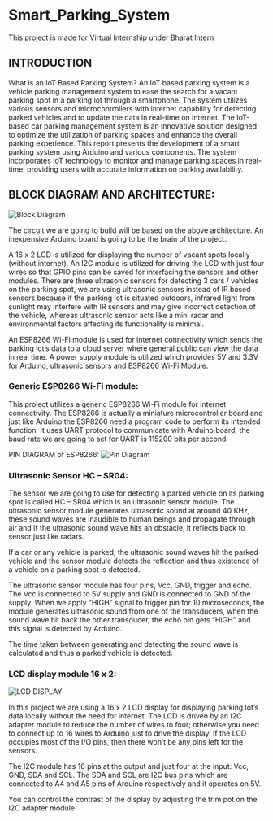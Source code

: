 # Smart_Parking_System
This project is made for Virtual Internship under Bharat Intern

## INTRODUCTION
What is an IoT Based Parking System?
An IoT based parking system is a vehicle parking management system to ease the search for a vacant parking spot in a parking lot through a smartphone. The system utilizes various sensors and microcontrollers with internet capability for detecting parked vehicles and to update the data in real-time on internet.
The IoT-based car parking management system is an innovative solution designed to optimize the utilization of parking spaces and enhance the overall parking experience. This report presents the development of a smart parking system using Arduino and various components. The system incorporates IoT technology to monitor and manage parking spaces in real-time, providing users with accurate information on parking availability.

## BLOCK DIAGRAM AND ARCHITECTURE:
![Block Diagram](https://github.com/anuj11T/Smart_Parking_System/assets/140873986/a4f2e3a4-d081-45d3-a323-c7090f77fe2d)

 
The circuit we are going to build will be based on the above architecture. An inexpensive Arduino board is going to be the brain of the project.
 
A 16 x 2 LCD is utilized for displaying the number of vacant spots locally (without internet). An I2C module is utilized for driving the LCD with just four wires so that GPIO pins can be saved for interfacing the sensors and other modules.
There are three ultrasonic sensors for detecting 3 cars / vehicles on the parking spot, we are using ultrasonic sensors instead of IR based sensors because if the parking lot is situated outdoors, infrared light from sunlight may interfere with IR sensors and may give incorrect detection of the vehicle, whereas ultrasonic sensor acts like a mini radar and environmental factors affecting its functionality is minimal.

An ESP8266 Wi-Fi module is used for internet connectivity which sends the parking lot’s data to a cloud server where general public can view the data in real time. A power supply module is utilized which provides 5V and 3.3V for Arduino, ultrasonic sensors and ESP8266 Wi-Fi Module.
### Generic ESP8266 Wi-Fi module:
This project utilizes a generic ESP8266 Wi-Fi module for internet connectivity. The ESP8266 is actually a miniature microcontroller board and just like Arduino the ESP8266 need a program code to perform its intended function.
It uses UART protocol to communicate with Arduino board; the baud rate we are going to set for UART is 115200 bits per second.

PIN DIAGRAM of ESP8266:
 ![Pin Diagram](https://github.com/anuj11T/Smart_Parking_System/assets/140873986/e2a94c49-61ac-4915-9410-f4877130620b)


### Ultrasonic Sensor HC – SR04:

The sensor we are going to use for detecting a parked vehicle on its parking spot is called HC – SR04 which is an ultrasonic sensor module.
The ultrasonic sensor module generates ultrasonic sound at around 40 KHz, these sound waves are inaudible to human beings and propagate through air and if the ultrasonic sound wave hits an obstacle, it reflects back to sensor just like radars.

If a car or any vehicle is parked, the ultrasonic sound waves hit the parked vehicle and the sensor module detects the reflection and thus existence of a vehicle on a parking spot is detected.     

The ultrasonic sensor module has four pins, Vcc, GND, trigger and echo. The Vcc is connected to 5V supply and GND is connected to GND of the supply.  When we apply “HIGH” signal to trigger pin for 10 microseconds, the module generates ultrasonic sound from one of the transducers, when the sound wave hit back the other transducer, the echo pin gets “HIGH” and this signal is detected by Arduino.

The time taken between generating and detecting the sound wave is calculated and thus a parked vehicle is detected.


### LCD display module 16 x 2:
![LCD DISPLAY](https://github.com/anuj11T/Smart_Parking_System/assets/140873986/21d02aa6-02f5-47f4-9799-fe775adbf34f)
 
In this project we are using a 16 x 2 LCD display for displaying parking lot’s data locally without the need for internet. The LCD is driven by an I2C adapter module to reduce the number of wires to four; otherwise you need to connect up to 16 wires to Arduino just to drive the display. If the LCD occupies most of the I/O pins, then there won’t be any pins left for the sensors.

The I2C module has 16 pins at the output and just four at the input: Vcc, GND, SDA and SCL. The SDA and SCL are I2C bus pins which are connected to A4 and A5 pins of Arduino respectively and it operates on 5V.

You can control the contrast of the display by adjusting the trim pot on the I2C adapter module


